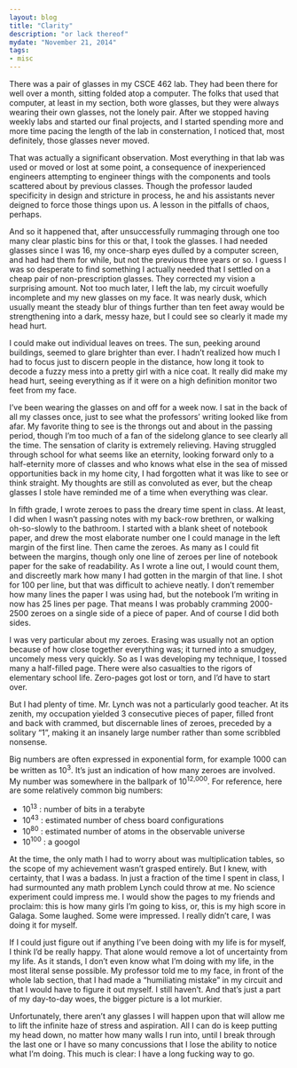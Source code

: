 ```yaml
---
layout: blog
title: "Clarity"
description: "or lack thereof"
mydate: "November 21, 2014"
tags:
- misc
---
```


There was a pair of glasses in my CSCE 462 lab. They had been there for well over a month, sitting folded atop a computer. The folks that used that computer, at least in my section, both wore glasses, but they were always wearing their own glasses, not the lonely pair. After we stopped having weekly labs and started our final projects, and I started spending more and more time pacing the length of the lab in consternation, I noticed that, most definitely, those glasses never moved.

That was actually a significant observation. Most everything in that lab was used or moved or lost at some point, a consequence of inexperienced engineers attempting to engineer things with the components and tools scattered about by previous classes. Though the professor lauded specificity in design and stricture in process, he and his assistants never deigned to force those things upon us. A lesson in the pitfalls of chaos, perhaps.

And so it happened that, after unsuccessfully rummaging through one too many clear plastic bins for this or that, I took the glasses. I had needed glasses since I was 16, my once-sharp eyes dulled by a computer screen, and had had them for while, but not the previous three years or so. I guess I was so desperate to find something I actually needed that I settled on a cheap pair of non-prescription glasses. They corrected my vision a surprising amount. Not too much later, I left the lab, my circuit woefully incomplete and my new glasses on my face. It was nearly dusk, which usually meant the steady blur of things further than ten feet away would be strengthening into a dark, messy haze, but I could see so clearly it made my head hurt.

I could make out individual leaves on trees. The sun, peeking around buildings, seemed to glare brighter than ever. I hadn’t realized how much I had to focus just to discern people in the distance, how long it took to decode a fuzzy mess into a pretty girl with a nice coat. It really did make my head hurt, seeing everything as if it were on a high definition monitor two feet from my face.

I’ve been wearing the glasses on and off for a week now. I sat in the back of all my classes once, just to see what the professors’ writing looked like from afar. My favorite thing to see is the throngs out and about in the passing period, though I’m too much of a fan of the sidelong glance to see clearly all the time. The sensation of clarity is extremely relieving. Having struggled through school for what seems like an eternity, looking forward only to a half-eternity more of classes and who knows what else in the sea of missed opportunities back in my home city, I had forgotten what it was like to see or think straight. My thoughts are still as convoluted as ever, but the cheap glasses I stole have reminded me of a time when everything was clear.

In fifth grade, I wrote zeroes to pass the dreary time spent in class. At least, I did when I wasn’t passing notes with my back-row brethren, or walking oh-so-slowly to the bathroom. I started with a blank sheet of notebook paper, and drew the most elaborate number one I could manage in the left margin of the first line. Then came the zeroes. As many as I could fit between the margins, though only one line of zeroes per line of notebook paper for the sake of readability. As I wrote a line out, I would count them, and discreetly mark how many I had gotten in the margin of that line. I shot for 100 per line, but that was difficult to achieve neatly. I don’t remember how many lines the paper I was using had, but the notebook I’m writing in now has 25 lines per page. That means I was probably cramming 2000-2500 zeroes on a single side of a piece of paper. And of course I did both sides.

I was very particular about my zeroes. Erasing was usually not an option because of how close together everything was; it turned into a smudgey, uncomely mess very quickly. So as I was developing my technique, I tossed many a half-filled page. There were also casualties to the rigors of elementary school life. Zero-pages got lost or torn, and I’d have to start over.

But I had plenty of time. Mr. Lynch was not a particularly good teacher. At its zenith, my occupation yielded 3 consecutive pieces of paper, filled front and back with crammed, but discernable lines of zeroes, preceded by a solitary “1”, making it an insanely large number rather than some scribbled nonsense.

Big numbers are often expressed in exponential form, for example 1000 can be written as 10<sup>3</sup>. It’s just an indication of how many zeroes are involved. My number was somewhere in the ballpark of 10<sup>12,000</sup>. For reference, here are some relatively common big numbers:

* 10<sup>13</sup> : number of bits in a terabyte
* 10<sup>43</sup> : estimated number of chess board configurations
* 10<sup>80</sup> : estimated number of atoms in the observable universe
* 10<sup>100</sup> : a googol

At the time, the only math I had to worry about was multiplication tables, so the scope of my achievement wasn’t grasped entirely. But I knew, with certainty, that I was a badass. In just a fraction of the time I spent in class, I had surmounted any math problem Lynch could throw at me. No science experiment could impress me. I would show the pages to my friends and proclaim: this is how many girls I’m going to kiss, or, this is my high score in Galaga. Some laughed. Some were impressed. I really didn’t care, I was doing it for myself. 

If I could just figure out if anything I’ve been doing with my life is for myself, I think I’d be really happy. That alone would remove a lot of uncertainty from my life. As it stands, I don’t even know what I’m doing with my life, in the most literal sense possible. My professor told me to my face, in front of the whole lab section, that I had made a “humiliating mistake” in my circuit and that I would have to figure it out myself. I still haven’t. And that’s just a part of my day-to-day woes, the bigger picture is a lot murkier.

Unfortunately, there aren’t any glasses I will happen upon that will allow me to lift the infinite haze of stress and aspiration. All I can do is keep putting my head down, no matter how many walls I run into, until I break through the last one or I have so many concussions that I lose the ability to notice what I’m doing. This much is clear: I have a long fucking way to go.






